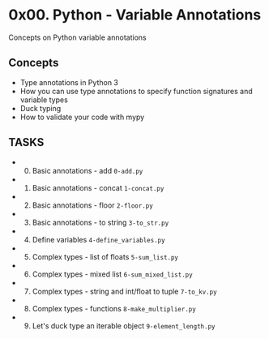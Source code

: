# 0x00. Python - Variable Annotations

Concepts on Python variable annotations

## Concepts

- Type annotations in Python 3
- How you can use type annotations to specify function signatures and variable types
- Duck typing
- How to validate your code with mypy

## TASKS

- 0. Basic annotations - add `0-add.py`

- 1. Basic annotations - concat `1-concat.py`

- 2. Basic annotations - floor `2-floor.py`

- 3. Basic annotations - to string `3-to_str.py`

- 4. Define variables `4-define_variables.py`

- 5. Complex types - list of floats `5-sum_list.py`

- 6. Complex types - mixed list `6-sum_mixed_list.py`

- 7. Complex types - string and int/float to tuple `7-to_kv.py`

- 8. Complex types - functions `8-make_multiplier.py`

- 9. Let's duck type an iterable object `9-element_length.py`
